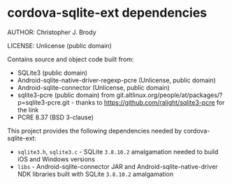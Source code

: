 # cordova-sqlite-ext dependencies

AUTHOR: Christopher J. Brody

LICENSE: Unlicense (public domain)

Contains source and object code built from:
- SQLite3 (public domain)
- Android-sqlite-native-driver-regexp-pcre (Unlicense, public domain)
- Android-sqlite-connector (Unlicense, public domain)
- sqlite3-pcre (public domain) from git.altlinux.org/people/at/packages/?p=sqlite3-pcre.git - thanks to https://github.com/ralight/sqlite3-pcre for the link
- PCRE 8.37 (BSD 3-clause)

This project provides the following dependencies needed by cordova-sqlite-ext:
- `sqlite3.h`, `sqlite3.c` - SQLite `3.8.10.2` amalgamation needed to build iOS and Windows versions
- `libs` - Android-sqlite-connector JAR and Android-sqlite-native-driver NDK libraries built with SQLite `3.8.10.2` amalgamation
